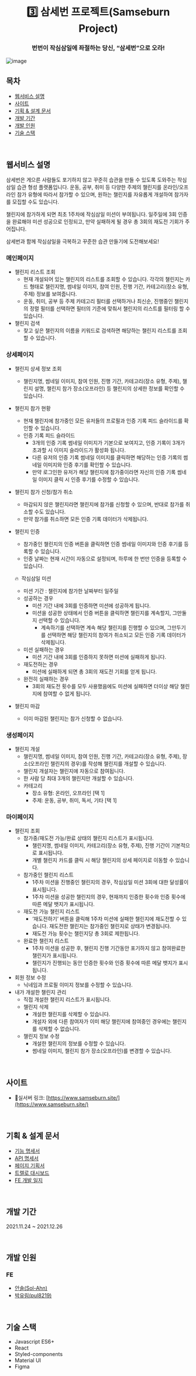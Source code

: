 # <div align="center"> 3️⃣ 삼세번 프로젝트(Samseburn Project) </div>

### <div align="center"> 번번이 작심삼일에 좌절하는 당신, “삼세번”으로 오라! </div>

![image](https://user-images.githubusercontent.com/33214449/147415258-5c232b4c-b514-41c8-aaa6-678b85279093.png)

## 목차

- [웹서비스 설명](#웹서비스-설명)
- [사이트](#사이트)
- [기획 & 설계 문서](#기획--설계-문서)
- [개발 기간](#개발-기간)
- [개발 인원](#개발-인원)
- [기술 스택](#기술-스택)

<br/>

## 웹서비스 설명

삼세번은 게으른 사람들도 포기하지 않고 꾸준히 습관을 만들 수 있도록 도와주는 작심삼일 습관 형성 플랫폼입니다. 운동, 공부, 취미 등 다양한 주제의 챌린지를 온라인/오프라인 참가 유형에 따라서 참가할 수 있으며, 원하는 챌린지를 자유롭게 개설하여 참가자를 모집할 수도 있습니다. 

챌린지에 참가하게 되면 최초 1주차에 작심삼일 미션이 부여됩니다. 일주일에 3회 인증을 완료해야 미션 성공으로 인정되고, 만약 실패하게 될 경우 총 3회의 재도전 기회가 주어집니다.        

삼세번과 함께 작심삼일을 극복하고 꾸준한 습관 만들기에 도전해보세요!

### 메인페이지

- 챌린지 리스트 조회
    - 현재 개설되어 있는 챌린지의 리스트를 조회할 수 있습니다. 각각의 챌린지는 카드 형태로 챌린지명, 썸네일 이미지, 참여 인원, 진행 기간, 카테고리(장소 유형, 주제) 정보를 보여줍니다.
    - 운동, 취미, 공부 등 주제 카테고리 필터를 선택하거나 최신순, 진행중인 챌린지의 정렬 필터를 선택하면 필터의 기준에 맞춰서 챌린지의 리스트를 필터링 할 수 있습니다.
- 챌린지 검색
    - 찾고 싶은 챌린지의 이름을 키워드로 검색하면 해당하는 챌린지 리스트를 조회할 수 있습니다.

### 상세페이지

- 챌린지 상세 정보 조회
    - 챌린지명, 썸네일 이미지, 참여 인원, 진행 기간, 카테고리(장소 유형, 주제), 챌린지 설명, 챌린지 참가 장소(오프라인) 등 챌린지의 상세한 정보를 확인할 수 있습니다.
- 챌린지 참가 현황
    - 현재 챌린지에 참가중인 모든 유저들의 프로필과 인증 기록 피드 슬라이드를 확인할 수 있습니다.
    - 인증 기록 피드 슬라이드
        - 3개의 인증 기록 썸네일 이미지가 기본으로 보여지고, 인증 기록이 3개가 초과할 시 이미지 슬라이드가 활성화 됩니다.
        - 다른 유저의 인증 기록 썸네일 이미지를 클릭하면 해당하는 인증 기록의 썸네일 이미지와 인증 후기를 확인할 수 있습니다.
        - 만약 로그인한 유저가 해당 챌린지에 참가중이라면 자신의 인증 기록 썸네일 이미지 클릭 시 인증 후기를 수정할 수 있습니다.
- 챌린지 참가 신청/참가 취소
    - 마감되지 않은 챌린지라면 챌린지에 참가를 신청할 수 있으며, 반대로 참가를 취소할 수도 있습니다.
    - 만약 참가를 취소하면 모든 인증 기록 데이터가 삭제됩니다.
- 챌린지 인증
    - 참가중인 챌린지의 인증 버튼을 클릭하면 인증 썸네일 이미지와 인증 후기를 등록할 수 있습니다.
    - 인증 날짜는 현재 시간이 자동으로 설정되며, 하루에 한 번만 인증을 등록할 수 있습니다.
    
    🔥  작심삼일 미션
    
    - 미션 기간 : 챌린지에 참가한 날짜부터 일주일
    - 성공하는 경우
        - 미션 기간 내에 3회를 인증하면 미션에 성공하게 됩니다.
        - 미션을 성공한 상태에서 인증 버튼을 클릭하면 챌린지를 계속할지, 그만둘지 선택할 수 있습니다.
            - 계속하기를 선택하면 계속 해당 챌린지를 진행할 수 있으며, 그만두기를 선택하면 해당 챌린지의 참여가 취소되고 모든 인증 기록 데이터가 삭제됩니다.
    - 미션 실패하는 경우
        - 미션 기간 내에 3회를 인증하지 못하면 미션에 실패하게 됩니다.
    - 재도전하는 경우
        - 미션에 실패하게 되면 총 3회의 재도전 기회를 얻게 됩니다.
    - 완전히 실패하는 경우
        - 3회의 재도전 횟수를 모두 사용했음에도 미션에 실패하면 더이상 해당 챌린지에 참여할 수 없게 됩니다.
- 챌린지 마감
    - 이미 마감된 챌린지는 참가 신청할 수 없습니다.

### 생성페이지

- 챌린지 개설
    - 챌린지명, 썸네일 이미지, 참여 인원, 진행 기간, 카테고리(장소 유형, 주제), 장소(오프라인 챌린지의 경우)를 작성해 챌린지를 개설할 수 있습니다.
    - 챌린지 개설자는 챌린지에 자동으로 참여됩니다.
    - 한 사람 당 최대 3개의 챌린지만 개설할 수 있습니다.
    - 카테고리
        - 장소 유형: 온라인, 오프라인 [택 1]
        - 주제: 운동, 공부, 취미, 독서, 기타 [택 1]

### 마이페이지

- 챌린지 조회
    - 참가중/재도전 가능/완료 상태의 챌린지 리스트가 표시됩니다.
        - 챌린지명, 썸네일 이미지, 카테고리(장소 유형, 주제), 진행 기간이 기본적으로 표시됩니다.
        - 개별 챌린지 카드를 클릭 시 해당 챌린지의 상세 페이지로 이동할 수 있습니다.
    - 참가중인 챌린지 리스트
        - 1주차 미션을 진행중인 챌린지의 경우, 작심삼일 미션 3회에 대한 달성률이 표시됩니다.
        - 1주차 미션을 성공한 챌린지의 경우, 현재까지 인증한 횟수와 인증 횟수에 따른 메달 뱃지가 표시됩니다.
    - 재도전 가능 챌린지 리스트
        - ‘재도전하기’ 버튼을 클릭해 1주차 미션에 실패한 챌린지에 재도전할 수 있습니다. 재도전한 챌린지는 참가중인 챌린지로 상태가 변경됩니다.
        - 재도전 가능 횟수는 챌린지당 총 3회로 제한됩니다.
    - 완료한 챌린지 리스트
        - 1주차 미션을 성공한 후, 챌린지 진행 기간동안 포기하지 않고 참여완료한 챌린지가 표시됩니다.
        - 챌린지가 진행되는 동안 인증한 횟수와 인증 횟수에 따른 메달 뱃지가 표시됩니다.
- 회원 정보 수정
    - 닉네임과 프로필 이미지 정보를 수정할 수 있습니다.
- 내가 개설한 챌린지 관리
    - 직접 개설한 챌린지 리스트가 표시됩니다.
    - 챌린지 삭제
        - 개설한 챌린지를 삭제할 수 있습니다.
        - 개설자 외에 다른 참여자가 이미 해당 챌린지에 참여중인 경우에는 챌린지를 삭제할 수 없습니다.
    - 챌린지 정보 수정
        - 개설한 챌린지의 정보를 수정할 수 있습니다.
        - 썸네일 이미지, 챌린지 참가 장소(오프라인)를 변경할 수 있습니다.

<br/>

## 사이트

- 🔗실서버 링크: [https://www.samseburn.site/](https://www.samseburn.site/)

<br/>

## 기획 & 설계 문서

- [기능 명세서](https://www.notion.so/c34a196e2a274d58aae874346116be9b)
- [API 명세서](https://www.notion.so/API-ec69cc5d028f4605a1dfb6a2dd77f5dc)
- [페이지 기획서](https://www.notion.so/833672fce0bd4ca891f52f712bbc9fdb)
- [트렐로 대시보드](https://trello.com/b/xciXGqYG/%EC%82%BC%EC%84%B8%EB%B2%88-%ED%94%84%EB%A1%9C%EC%A0%9D%ED%8A%B8)
- [FE 개발 일지](https://www.notion.so/FE-1ddf7f862baf4bb6bdaedcc7d003f8c2)

<br/>

## 개발 기간

2021.11.24 ~ 2021.12.26

<br/>

## 개발 인원

### FE

- [안솔(Sol-Ahn)](https://github.com/Sol-Ahn)
- [박유림(pul8219)](https://github.com/pul8219)

<br/>

## 기술 스택

- Javascript ES6+
- React
- Styled-components
- Material UI
- Figma


